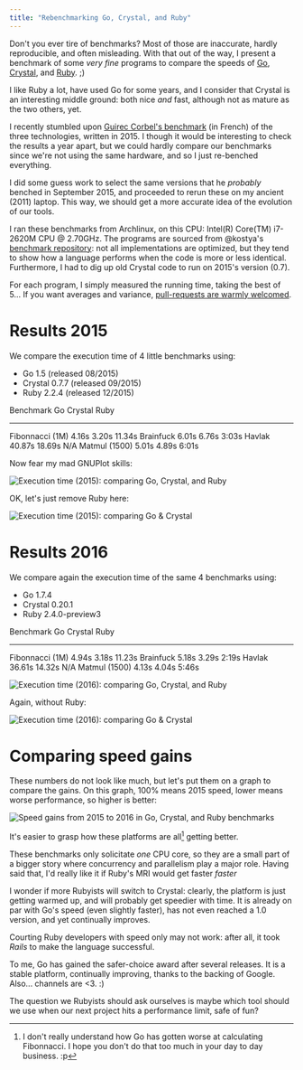 ```yaml
---
title: "Rebenchmarking Go, Crystal, and Ruby"
---
```


Don't you ever tire of benchmarks? Most of those are inaccurate, hardly
reproducible, and often misleading. With that out of the way, I present a
benchmark of some _very fine_ programs to compare the speeds of [Go][go],
[Crystal][crystal], and [Ruby][ruby]. ;)

I like Ruby a lot, have used Go for some years, and I consider that Crystal is
an interesting middle ground: both nice _and_ fast, although not as mature as
the two others, yet.

I recently stumbled upon [Guirec Corbel's benchmark][previously] (in French) of
the three technologies, written in 2015. I though it would be interesting to
check the results a year apart, but we could hardly compare our benchmarks
since we're not using the same hardware, and so I just re-benched everything.

I did some guess work to select the same versions that he _probably_ benched in
September 2015, and proceeded to rerun these on my ancient (2011) laptop. This
way, we should get a more accurate idea of the evolution of our tools.

I ran these benchmarks from Archlinux, on this CPU: Intel(R) Core(TM) i7-2620M
CPU @ 2.70GHz. The programs are sourced from @kostya's [benchmark
repository][benchsrc]: not all implementations are optimized, but they tend to
show how a language performs when the code is more or less identical.
Furthermore, I had to dig up old Crystal code to run on 2015's version (0.7).

For each program, I simply measured the running time, taking the best of 5...
If you want averages and variance, [pull-requests are warmly
welcomed][send-pr].

# Results 2015

We compare the execution time of 4 little benchmarks using:

 - Go 1.5 (released 08/2015)
 - Crystal 0.7.7 (released 09/2015)
 - Ruby 2.2.4 (released 12/2015)

Benchmark           Go         Crystal      Ruby
-----------------   --------   ----------   ---------
Fibonnacci (1M)     4.16s      3.20s        11.34s
Brainfuck           6.01s      6.76s        3:03s
Havlak              40.87s     18.69s       N/A
Matmul (1500)       5.01s      4.89s        6:01s

Now fear my mad GNUPlot skills:

![Execution time (2015): comparing Go, Crystal, and Ruby](https://static.cypr.io/wtf/bench-2015.png)

OK, let's just remove Ruby here:

![Execution time (2015): comparing Go & Crystal](https://static.cypr.io/wtf/bench-2015-no-ruby.png)

# Results 2016

We compare again the execution time of the same 4 benchmarks using:

 - Go 1.7.4
 - Crystal 0.20.1
 - Ruby 2.4.0-preview3

Benchmark           Go         Crystal      Ruby
-----------------   --------   ----------   ---------
Fibonnacci (1M)     4.94s      3.18s        11.23s
Brainfuck           5.18s      3.29s        2:19s
Havlak              36.61s     14.32s       N/A
Matmul (1500)       4.13s      4.04s        5:46s

![Execution time (2016): comparing Go, Crystal, and Ruby](https://static.cypr.io/wtf/bench-2016.png)

Again, without Ruby:

![Execution time (2016): comparing Go & Crystal](https://static.cypr.io/wtf/bench-2016-no-ruby.png)

# Comparing speed gains

These numbers do not look like much, but let's put them on a graph to
compare the gains. On this graph, 100% means 2015 speed, lower means
worse performance, so higher is better:

![Speed gains from 2015 to 2016 in Go, Crystal, and Ruby benchmarks](https://static.cypr.io/wtf/evolution.png)

It's easier to grasp how these platforms are all[^1] getting better.

These benchmarks only solicitate _one_ CPU core, so they are a small
part of a bigger story where concurrency and parallelism play a major
role. Having said that, I'd really like it if Ruby's MRI would get
faster _faster_

I wonder if more Rubyists will switch to Crystal: clearly, the
platform is just getting warmed up, and will probably get speedier
with time. It is already on par with Go's speed (even slightly
faster), has not even reached a 1.0 version, and yet continually
improves.

Courting Ruby developers with speed only may not work: after all, it
took _Rails_ to make the language successful.

To me, Go has gained the safer-choice award after several releases. It
is a stable platform, continually improving, thanks to the backing of
Google. Also... channels are <3. :)

The question we Rubyists should ask ourselves is maybe which tool
should we use when our next project hits a performance limit, safe of
fun?


[^1]: I don't really understand how Go has gotten worse at calculating
    Fibonnacci. I hope you don't do that too much in your day to day
    business. :p

[go]: https://golang.org
[crystal]: https://crystal-lang.org/
[ruby]: https://www.ruby-lang.org/en/
[previously]: http://gcorbel.github.io/blog/blog/2015/09/07/benchmark-go-vs-crystal-vs-ruby/
[send-pr]: https://github.com/oz/cyprio.net
[benchsrc]: https://github.com/kostya/benchmarks
